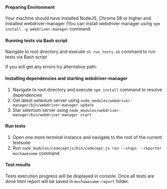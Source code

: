 #### Preparing Environment
Your machine should have installed NodeJS, Chrome 58 or higher and installed webdriver-manager
(You can install webdriver manager using ``npm install -g webdriver-manager`` command

#### Running tests via Bash script
Navigate to root directory and execute ``sh run_tests.sh`` command to run tests via Bash script

If you will get any errors try alternative path:
#### Installing dependencies and starting webdriver-manager
1. Navigate to root directory and execute ``npm install`` command to resolve dependencies
2. Get latest selenium server using ``node_modules/webdriver-manager/bin/webdriver-manager update``
3. Star selenium server using ``node_modules/webdriver-manager/bin/webdriver-manager start``

#### Run tests
1. Open one more terminal instance and navigate to the root of the current testsuite
2. Run ``node_modules/codeceptjs/bin/codecept.js run --steps --reporter mochawesome`` command

#### Test results
Tests execution progress will be displayed in console. Once all tests are done html report will be saved in ``mochawesome-report`` folder.
